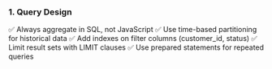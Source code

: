 ### 1. Query Design

✅ Always aggregate in SQL, not JavaScript
✅ Use time-based partitioning for historical data
✅ Add indexes on filter columns (customer_id, status)
✅ Limit result sets with LIMIT clauses
✅ Use prepared statements for repeated queries
